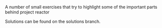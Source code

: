 A number of small exercises that try to highlight some of the important parts behind project reactor

Solutions can be found on the solutions branch.